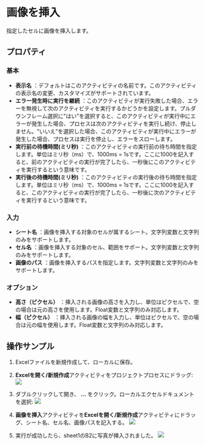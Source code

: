 # 画像を挿入

指定したセルに画像を挿入します。

## プロパティ

### 基本

- **表示名** ：デフォルトはこのアクティビティの名前です。このアクティビティの表示名の変更、カスタマイズがサポートされています。
- **エラー発生時に実行を継続** ：このアクティビティが実行失敗した場合、エラーを無視して次のアクティビティを実行するかどうかを設定します。プルダウンフレーム選択に"はい"を選択すると、このアクティビティが実行中にエラーが発生した場合、プロセスは次のアクティビティを実行し続け、停止しません。"いいえ"を選択した場合、このアクティビティが実行中にエラーが発生した場合、プロセスは実行を停止し、エラーをスローします。
- **実行前の待機時間(ミリ秒)** ：このアクティビティの実行前の待ち時間を指定します。単位はミリ秒（ms）で、1000ms = 1sです。ここに1000を記入すると、前のアクティビティの実行が完了したら、一秒後にこのアクティビティを実行するという意味です。
- **実行後の待機時間(ミリ秒)** ：このアクティビティの実行後の待ち時間を指定します。単位はミリ秒（ms）で、1000ms = 1sです。ここに1000を記入すると、このアクティビティの実行が完了したら、一秒後に次のアクティビティを実行するという意味です。


### 入力

- **シート名** ：画像を挿入する対象のセルが属するシート。文字列変数と文字列のみをサポートします。
- **セル名** ：画像を挿入する対象のセル、範囲をサポート。文字列変数と文字列のみをサポートします。
- **画像のパス** ：画像を挿入するパスを指定します。文字列変数と文字列のみをサポートします。

### オプション

- **高さ（ピクセル）** ：挿入される画像の高さを入力し、単位はピクセルで、空の場合は元の高さを使用します。Float変数と文字列のみ対応します。
- **幅（ピクセル）** ：挿入される画像の幅を入力し、単位はピクセルで、空の場合は元の幅を使用します。Float変数と文字列のみ対応します。

## 操作サンプル
1. Excelファイルを新規作成して、ローカルに保存。

2. **Excelを開く/新規作成**アクティビティをプロジェクトプロセスにドラッグ:
![](https://docimages.blob.core.chinacloudapi.cn/images/Activities/OpenExcel1.png)

3. ダブルクリックして開き、 **...** をクリック。ローカルエクセルドキュメントを選択:
![](https://docimages.blob.core.chinacloudapi.cn/images/Activities/OpenExcel2.png)

4. **画像を挿入**アクティビティを**Excelを開く/新規作成**アクティビティにドラッグ、シート名、セル名、画像パスを記入する。
![](https://docimages.blob.core.chinacloudapi.cn/images/Activities/InsertPic1.png)

5. 実行が成功したら、sheet1のB2に写真が挿入されました。
![](https://docimages.blob.core.chinacloudapi.cn/images/Activities/InsertPic2.png)
